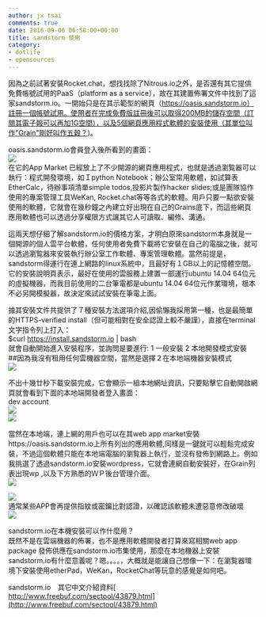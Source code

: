 ```yaml
---
author: jx tsai
comments: true
date: 2016-09-06 06:58:00+00:00
title: sandstorm 使用
category:
- dotlife
- opensources
---
```


  
因為之前試著安裝Rocket.chat，想找找除了Nitrous.io之外，是否還有其它提供免費帳號試用的PaaS（platform as a service），故在其建置佈署文件中找到了這家sandstorm.io。一開始只是在其示範型的網頁（https://oasis.sandstorm.io）註冊一個帳號試用。使用者在完成免費版註冊後可以取得200MB的儲存空間（訂閱其電子報可以再加1G空間），以及5個網頁應用程式軟體的安裝使用（其單位叫作"Grain"剛好叫作五穀？)。  
  
oasis.sandstorm.io會員登入後所看到的畫面：  
![](https://4.bp.blogspot.com/-RIkjOjWMdzc/V81etWemAEI/AAAAAAAAK1E/cn34YN51QYgiiPYoxfYw13kfI2B8XUCcgCLcB/s1600/app%2Bmarket.png)  
在它的App Market 已經放上了不少開源的網頁應用程式，也就是透過瀏覧器可以執行：程式開發環境，如Ｉpython Notebook；辦公室常用軟體，如試算表EtherCalc，待辦事項清單simple todos,投影片製作hacker slides;或是團隊協作使用的專案管理工具WeKan, Rocket.chat等等各式的軟體。用戶只要一點欲安裝使用的軟體，它就會在幾秒鐘之內建立好出現在自己的Grains底下，而這些網頁應用軟體也可以透過分享權限方式讓其它人可讀取、編修、溝通。  
  
這兩天想仔細了解sandstorm.io的價格方案，才明白原來sandstorm本身就是一個開源的個人雲平台軟體，任何使用者免費下載將它安裝在自己的電腦之後，就可以透過瀏覧器來安裝執行辦公室工作軟體、專案管理軟體。當然前提是，sandstorm得運行在連上網路的linux系統中，且最好有１GB以上的記憶體空間。它的安裝說明頁表示，最好在使用的雲服務上建置一部運行ubuntu 14.04 64位元的虛擬機器，而我目前使用的二台筆電都是ubuntu 14.04 64位元作業環境，根本不必另開模擬器，故決定來試試安裝在筆電上面。  
  
據其安裝文件共提供了７種安裝方法選項介紹,因偷懶我採用第一種，也是最簡單的HTTPS-verified install（但可能相對在安全認證上較不嚴謹），直接在terminal文字指令列上打入：  
$curl https://install.sandstorm.io | bash  
就會自動開始進入安裝程序，並詢問是要進行: 1 一般安裝 2 本地開發模式安裝　##因為我沒有租用任何雲機器空間，當然是選擇２在本地端機器安裝模式  
![](https://4.bp.blogspot.com/-hVfiipIOZzA/V80Mu1IcV4I/AAAAAAAAK0o/NVPKgJwH7GkxCku-IGexgzN4v7Ug6FSDQCLcB/s1600/mode.png)  
  
不出十幾廿秒下載安裝完成，它會顯示一組本地網址資訊，只要點擊它自動開啟網頁就會看到下面的本地端開發者登入畫面：  
dev account  
![](https://2.bp.blogspot.com/-lWoI63xK7Po/V80MkQoTQOI/AAAAAAAAK0k/zpYri4MfRDAogDUfcx77UbzZFOzG4dkgQCLcB/s1600/dev%2Bacc.png)  
![](https://1.bp.blogspot.com/-KRmzvWc3FsM/V80N0ePe8BI/AAAAAAAAK0w/2WGo61FO5LcfB89JcAoeMHtbihoLzZJ2wCLcB/s1600/welcome.png)  
  
當然在本地端，連上網的用戶也可以在其web app market安裝https://oasis.sandstorm.io上所有列出的應用軟體,同樣是一鍵就可以輕鬆完成安裝，不過這個軟體只能在本地端電腦的瀏覧器上執行，並沒有發佈到網路上。例如我挑選了透過sandstorm.io安裝wordpress，它就會連網自動安裝好，在Grain列表出現wp ,以及下方熟悉的ＷＰ後台管理介面。  
![](https://2.bp.blogspot.com/-Mp8tzr-LQSQ/V81pvI8wHJI/AAAAAAAAK1g/BM4WdnLy_8EVhTCoKyLw8X-irEzIsnSSgCLcB/s1600/wordpress.png)  
  
![](https://1.bp.blogspot.com/-ejzUCPh42Ys/V84eMmdfQMI/AAAAAAAAK1w/4g8BIMkTEYgS2tmjp9SCSmR_mhBDzz88wCEw/s1600/downloading.png)   
通常某些APP會再提供指紋或密鑰比對認證，以確認該軟體未遭惡意修改破壞  
![](https://1.bp.blogspot.com/-i3Q6bjVqui4/V84er7GL6mI/AAAAAAAAK10/ofnklHWdw4UEIQIAdg6T5DunEj3EGOXnACLcB/s1600/keys.png)  
  
sandstorm.io在本機安裝可以作什麼用？  
既然不是在雲端機器的佈署，也不是應用軟體開發者打算來寫相關web app package 發佈供應在sandstorm.io市集使用，那麼在本地機器上安裝sandstorm.io有什麼意義呢？嗯。。。。，大概就是能讓自己想像一下：在瀏覧器環境下安裝使用etherPad，WeKan，RocketChat等玩意的感覺是如何吧。  
  
sandstorm.io　其它中文介紹資料[  
http://www.freebuf.com/sectool/43879.html](http://www.freebuf.com/sectool/43879.html)
